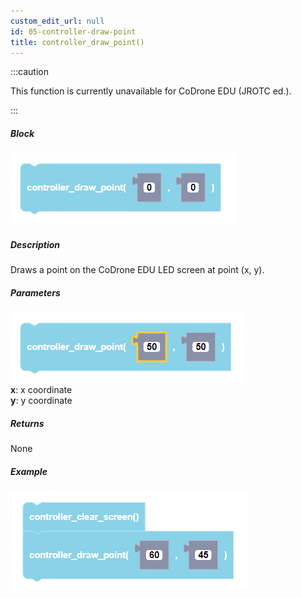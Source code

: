 ```yaml
---
custom_edit_url: null
id: 05-controller-draw-point
title: controller_draw_point()
---
```


:::caution

This function is currently unavailable for CoDrone EDU (JROTC ed.).

:::

##### Block

![controller draw point block image](controller_draw_point.PNG)<br />

##### Description

Draws a point on the CoDrone EDU LED screen at point (x, y).    

##### Parameters
![controller draw point block image](controller_draw_point_params.PNG) <br />
**x**: x coordinate <br />
**y**: y coordinate <br />

##### Returns

None

##### Example

![controller draw point example](controller_draw_point_example.PNG)
